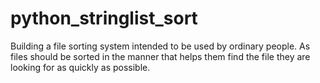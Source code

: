 # python_stringlist_sort
Building a file sorting system intended to be used by ordinary people. As files should be sorted in the manner that helps them find the file they are looking for as quickly as possible. 
